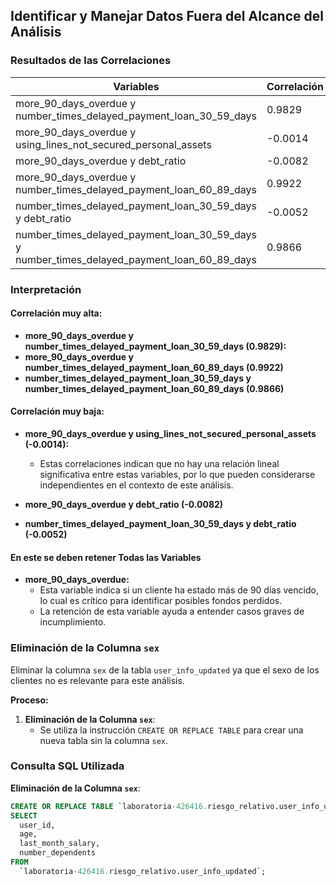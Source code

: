 ## Identificar y Manejar Datos Fuera del Alcance del Análisis

### Resultados de las Correlaciones

| Variables                                                                  | Correlación    |
|----------------------------------------------------------------------------|----------------|
| more_90_days_overdue y number_times_delayed_payment_loan_30_59_days         | 0.9829         |
| more_90_days_overdue y using_lines_not_secured_personal_assets              | -0.0014        |
| more_90_days_overdue y debt_ratio                                           | -0.0082        |
| more_90_days_overdue y number_times_delayed_payment_loan_60_89_days         | 0.9922         |
| number_times_delayed_payment_loan_30_59_days y debt_ratio                   | -0.0052        |
| number_times_delayed_payment_loan_30_59_days y number_times_delayed_payment_loan_60_89_days | 0.9866         |

### Interpretación

#### Correlación muy alta:
- **more_90_days_overdue y number_times_delayed_payment_loan_30_59_days (0.9829):**
- **more_90_days_overdue y number_times_delayed_payment_loan_60_89_days (0.9922)**
- **number_times_delayed_payment_loan_30_59_days y number_times_delayed_payment_loan_60_89_days (0.9866)**

#### Correlación muy baja:
- **more_90_days_overdue y using_lines_not_secured_personal_assets (-0.0014):**
  - Estas correlaciones indican que no hay una relación lineal significativa entre estas variables, por lo que pueden considerarse independientes en el contexto de este análisis.
  
- **more_90_days_overdue y debt_ratio (-0.0082)**
- **number_times_delayed_payment_loan_30_59_days y debt_ratio (-0.0052)**

#### En este se deben retener Todas las Variables
- **more_90_days_overdue:**
  - Esta variable indica si un cliente ha estado más de 90 días vencido, lo cual es crítico para identificar posibles fondos perdidos.
  - La retención de esta variable ayuda a entender casos graves de incumplimiento.
 

### Eliminación de la Columna `sex` 

Eliminar la columna `sex` de la tabla `user_info_updated` ya que el sexo de los clientes no es relevante para este análisis. 

**Proceso:**
1. **Eliminación de la Columna `sex`**:
    - Se utiliza la instrucción `CREATE OR REPLACE TABLE` para crear una nueva tabla sin la columna `sex`.


### Consulta SQL Utilizada

**Eliminación de la Columna `sex`**:
```sql
CREATE OR REPLACE TABLE `laboratoria-426416.riesgo_relativo.user_info_updated_no_sex` AS
SELECT
  user_id,
  age,
  last_month_salary,
  number_dependents
FROM
  `laboratoria-426416.riesgo_relativo.user_info_updated`;
